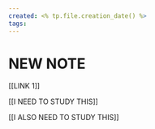 ```yaml
---
created: <% tp.file.creation_date() %>
tags:
---
```


# NEW NOTE

[[LINK 1]]

[[I NEED TO STUDY THIS]]

[[I ALSO NEED TO STUDY THIS]]

